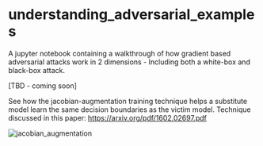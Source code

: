 # understanding_adversarial_examples
A jupyter notebook containing a walkthrough of how gradient based adversarial attacks work in 2 dimensions - Including both a white-box and black-box attack.

[TBD - coming soon]

See how the jacobian-augmentation training technique helps a substitute model learn the same decision boundaries as the victim model. Technique discussed in this paper: https://arxiv.org/pdf/1602.02697.pdf

![jacobian_augmentation](https://media.giphy.com/media/3sdHMA3Ibqu4F41WaB/giphy.gif)
